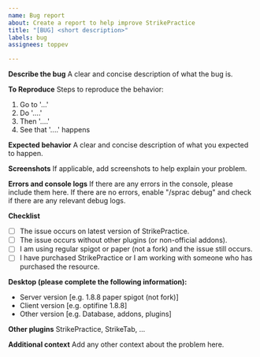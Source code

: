 ```yaml
---
name: Bug report
about: Create a report to help improve StrikePractice
title: "[BUG] <short description>"
labels: bug
assignees: toppev

---
```


**Describe the bug**
A clear and concise description of what the bug is.

**To Reproduce**
Steps to reproduce the behavior:
1. Go to '...'
2. Do '....'
3. Then '....'
4. See that '....' happens

**Expected behavior**
A clear and concise description of what you expected to happen.

**Screenshots**
If applicable, add screenshots to help explain your problem.

**Errors and console logs**
If there are any errors in the console, please include them here.
If there are no errors, enable "/sprac debug" and check if there are any relevant debug logs.

**Checklist**
- [ ] The issue occurs on latest version of StrikePractice.
- [ ] The issue occurs without other plugins (or non-official addons).
- [ ] I am using regular spigot or paper (not a fork) and the issue still occurs.
- [ ] I have purchased StrikePractice or I am working with someone who has purchased the resource.

**Desktop (please complete the following information):**
 - Server version [e.g. 1.8.8 paper spigot (not fork)]
 - Client version [e.g. optifine 1.8.8]
 - Other version [e.g. Database, addons, plugins]

**Other plugins**
StrikePractice, StrikeTab, ...

**Additional context**
Add any other context about the problem here.
